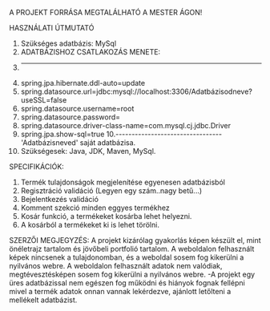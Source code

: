A PROJEKT FORRÁSA MEGTALÁLHATÓ A MESTER ÁGON!

HASZNÁLATI ÚTMUTATÓ
1. Szükséges adatbázis: MySql
2. ADATBÁZISHOZ CSATLAKOZÁS MENETE:
3. ----------------------------------
4. spring.jpa.hibernate.ddl-auto=update
5. spring.datasource.url=jdbc:mysql://localhost:3306/Adatbázisodneve?useSSL=false
6. spring.datasource.username=root
7. spring.datasource.password=
8. spring.datasource.driver-class-name=com.mysql.cj.jdbc.Driver
9. spring.jpa.show-sql=true
10.---------------------------------'Adatbázisneved' saját adatbázisa.
11. Szükségesek: Java, JDK, Maven, MySql.

SPECIFIKÁCIÓK:
1. Termék tulajdonságok megjelenítése egyenesen adatbázisból
2. Regisztráció validáció (Legyen egy szám..nagy betű...)
3. Bejelentkezés validáció
4. Komment szekció minden eggyes termékhez
5. Kosár funkció, a termékeket kosárba lehet helyezni.
6. A kosárból a termékeket ki is lehet törölni.

SZERZŐI MEGJEGYZÉS:
A projekt kizárólag gyakorlás képen készült el, mint önéletrajz tartalom és jövőbeli portfolió tartalom.
A weboldalon felhasznált képek nincsenek a tulajdonomban, és a weboldal sosem fog kikerülni a nyilvános webre.
A weboldalon felhasznált adatok nem valódiak, megtévesztésképen sosem fog kikerülni a nyilvános webre.
-A projekt egy üres adatbázissal nem egészen fog működni és hiányok fognak fellépni mivel a termék adatok onnan vannak lekérdezve, ajánlott letőlteni a mellékelt adatbázist.
